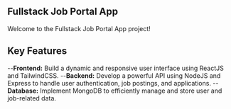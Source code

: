 ## Fullstack Job Portal App


Welcome to the Fullstack Job Portal App project!



## Key Features
--**Frontend:** Build a dynamic and responsive user interface using ReactJS and TailwindCSS.
--**Backend:** Develop a powerful API using NodeJS and Express to handle user authentication, job postings, and applications.
--**Database:** Implement MongoDB to efficiently manage and store user and job-related data.

